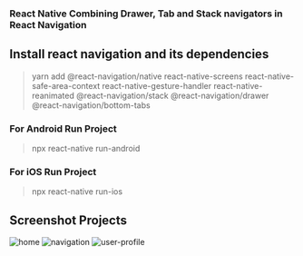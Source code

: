 
### React Native Combining Drawer, Tab and Stack navigators in React Navigation

##  Install react navigation and its dependencies

> yarn add @react-navigation/native react-native-screens react-native-safe-area-context react-native-gesture-handler react-native-reanimated @react-navigation/stack @react-navigation/drawer @react-navigation/bottom-tabs


### For Android Run Project
> npx react-native run-android

### For iOS Run Project
> npx react-native run-ios

## Screenshot Projects
![home](https://github.com/jibon969/CombiningNavigationStack/assets/21084550/82a75e94-3fb4-4460-aada-d41bd6dde3f1)
![navigation](https://github.com/jibon969/CombiningNavigationStack/assets/21084550/7c0e7dfb-1740-4641-81fb-95deac073755)
![user-profile](https://github.com/jibon969/CombiningNavigationStack/assets/21084550/096f9113-d2b1-4f0c-8c4b-c14af6e90be1)
